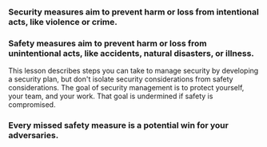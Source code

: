 [Title]: # (Security and safety)
[Order]: # (0)

### Security measures aim to prevent harm or loss from intentional acts, like violence or crime.

### Safety measures aim to prevent harm or loss from unintentional acts, like accidents, natural disasters, or illness.

This lesson describes steps you can take to manage security by developing a security plan, but don't isolate security considerations from safety considerations. The goal of security management is to protect yourself, your team, and your work. That goal is undermined if safety is compromised. 

### Every missed safety measure is a potential win for your adversaries.   
